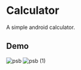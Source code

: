 # Calculator
A simple android calculator. 
## Demo
![psb](https://user-images.githubusercontent.com/25344334/59283965-06e67a00-8c9e-11e9-95fd-24b9890dd6b4.jpg)
![psb (1)](https://user-images.githubusercontent.com/25344334/59283956-03eb8980-8c9e-11e9-8555-0e32327c46bf.jpg)
